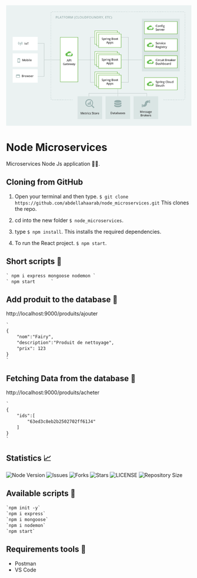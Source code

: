 

![node_microservices](https://github.com/abdellahaarab/node_microservices/blob/main/assets/img/Targert-platform-architecture.png?raw=true)

# Node Microservices 

Microservices Node Js application 👩‍🚀.

## Cloning from GitHub 

1. Open your terminal and then type. `$ git clone https://github.com/abdellahaarab/node_microservices.git` This clones the repo.
2. cd into the new folder `$ node_microservices`.

3. type  `$ npm install`. This installs the required dependencies.
3. To run the React project. `$ npm start`.



## Short scripts 🎉
    ` npm i express mongoose nodemon `
    ` npm start      `




## Add produit to the database 🤳

http://localhost:9000/produits/ajouter

    `
    {
        "nom":"Fairy",
        "description":"Produit de nettoyage",
        "prix": 123
    }
    `




## Fetching Data from the database 🤳

http://localhost:9000/produits/acheter

    `
    {
        "ids":[
            "63ed3c8eb2b2502702ff61J4"
        ]
    }
    `



##  Statistics 📈

 ![Node Version](https://img.shields.io/badge/Node-18-dodgerblue?style=for-the-badge&logo=appveyor)
![Issues](https://img.shields.io/github/issues/abdellahaarab/node_microservices?style=for-the-badge&logo=appveyor)
![Forks](https://img.shields.io/github/forks/abdellahaarab/node_microservices?style=for-the-badge&logo=appveyor)
![Stars](https://img.shields.io/github/stars/abdellahaarab/node_microservices?style=for-the-badge&logo=appveyor)
![LICENSE](https://img.shields.io/github/license/abdellahaarab/node_microservices?style=for-the-badge&logo=appveyor)
![Repository Size](https://img.shields.io/github/repo-size/abdellahaarab/node_microservices?style=for-the-badge&logo=appveyor)</br>

## Available scripts 🎉

    `npm init -y`
    `npm i express`
    `npm i mongoose`
    `npm i nodemon`
    `npm start`

## Requirements tools 💪

- Postman
- VS Code






